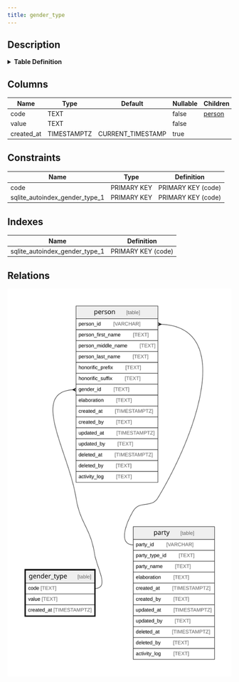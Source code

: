 ```yaml
---
title: gender_type
---
```


## Description

<details>
<summary><strong>Table Definition</strong></summary>

```sql
CREATE TABLE "gender_type" (
    "code" TEXT PRIMARY KEY NOT NULL,
    "value" TEXT NOT NULL,
    "created_at" TIMESTAMPTZ DEFAULT CURRENT_TIMESTAMP
)
```

</details>

## Columns

| Name       | Type        | Default           | Nullable | Children                                                      | Comment |
| ---------- | ----------- | ----------------- | -------- | ------------------------------------------------------------- | ------- |
| code       | TEXT        |                   | false    | [person](/docs/standard-library/rssd-schema/person) |         |
| value      | TEXT        |                   | false    |                                                               |         |
| created_at | TIMESTAMPTZ | CURRENT_TIMESTAMP | true     |                                                               |         |

## Constraints

| Name                           | Type        | Definition         |
| ------------------------------ | ----------- | ------------------ |
| code                           | PRIMARY KEY | PRIMARY KEY (code) |
| sqlite_autoindex_gender_type_1 | PRIMARY KEY | PRIMARY KEY (code) |

## Indexes

| Name                           | Definition         |
| ------------------------------ | ------------------ |
| sqlite_autoindex_gender_type_1 | PRIMARY KEY (code) |

## Relations

![er](../../../../../assets/images/content/docs/standard-library/rssd-schema/gender_type.svg)
